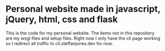 # Personal website made in javascript, jQuery, html, css and flask

This is the code for my personal website. The items not in this repository are my wsgi files and setup files. Right now I only have the cli page working so I redirect all traffic to cli.steffanjones.dev for now.
